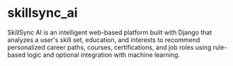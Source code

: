 # skillsync_ai
SkillSync AI is an intelligent web-based platform built with Django that analyzes a user's skill set, education, and interests to recommend personalized career paths, courses, certifications, and job roles using rule-based logic and optional integration with machine learning.
